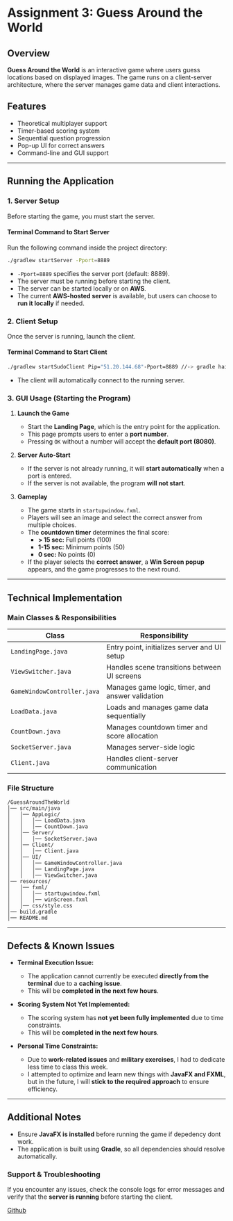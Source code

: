 # Assignment 3: Guess Around the World

## Overview
**Guess Around the World** is an interactive game where users guess
locations based on displayed images. The game runs on a client-server
architecture, where the server manages game data and client interactions.

## Features
- Theoretical multiplayer support
- Timer-based scoring system
- Sequential question progression
- Pop-up UI for correct answers
- Command-line and GUI support

---

## **Running the Application**

### **1. Server Setup**
Before starting the game, you must start the server.

#### **Terminal Command to Start Server**
Run the following command inside the project directory:
```sh
./gradlew startServer -Pport=8889
```
- `-Pport=8889` specifies the server port (default: 8889).
- The server must be running before starting the client.
- The server can be started locally or on **AWS**.
- The current **AWS-hosted server** is available, but users can choose to **run it locally** if needed.

### **2. Client Setup**
Once the server is running, launch the client.

#### **Terminal Command to Start Client**
```sh
./gradlew startSudoClient Pip="51.20.144.68"-Pport=8889 //-> gradle haing cache issue run via application code umtil it resolve
```
- The client will automatically connect to the running server.

### **3. GUI Usage (Starting the Program)**
1. **Launch the Game**
   - Start the **Landing Page**, which is the entry point for the application.
   - This page prompts users to enter a **port number**.
   - Pressing `OK` without a number will accept the **default port (8080)**.

2. **Server Auto-Start**
   - If the server is not already running, it will **start automatically** when a port is entered.
   - If the server is not available, the program **will not start**.

3. **Gameplay**
   - The game starts in `startupwindow.fxml`.
   - Players will see an image and select the correct answer from multiple choices.
   - The **countdown timer** determines the final score:
      - **> 15 sec:** Full points (100)
      - **1-15 sec:** Minimum points (50)
      - **0 sec:** No points (0)
   - If the player selects the **correct answer**, a **Win Screen popup** appears, and the game progresses to the next round.

---

## **Technical Implementation**

### **Main Classes & Responsibilities**
| Class | Responsibility |
|-----------------|--------------------------------------------------|
| `LandingPage.java` | Entry point, initializes server and UI setup |
| `ViewSwitcher.java` | Handles scene transitions between UI screens |
| `GameWindowController.java` | Manages game logic, timer, and answer validation |
| `LoadData.java` | Loads and manages game data sequentially |
| `CountDown.java` | Manages countdown timer and score allocation |
| `SocketServer.java` | Manages server-side logic |
| `Client.java` | Handles client-server communication |

### **File Structure**
```
/GuessAroundTheWorld
│── src/main/java
│   │── AppLogic/
│   │   │── LoadData.java
│   │   │── CountDown.java
│   │── Server/
│   │   │── SocketServer.java
│   │── Client/
│   │   │── Client.java
│   │── UI/
│   │   │── GameWindowController.java
│   │   │── LandingPage.java
│   │   │── ViewSwitcher.java
│── resources/
│   │── fxml/
│   │   │── startupwindow.fxml
│   │   │── winScreen.fxml
│   │── css/style.css
│── build.gradle
│── README.md
```

---

## **Defects & Known Issues**
- **Terminal Execution Issue:**
   - The application cannot currently be executed **directly from the terminal** due to a **caching issue**.
   - This will be **completed in the next few hours**.

- **Scoring System Not Yet Implemented:**
   - The scoring system has **not yet been fully implemented** due to time constraints.
   - This will be **completed in the next few hours**.

- **Personal Time Constraints:**
   - Due to **work-related issues** and **military exercises**, I had to dedicate less time to class this week.
   - I attempted to optimize and learn new things with **JavaFX and FXML**, but in the future, I will **stick to the required approach** to ensure efficiency.

---

## **Additional Notes**
- Ensure **JavaFX is installed** before running the game if depedency dont work.
- The application is built using **Gradle**, so all dependencies should resolve automatically.


### **Support & Troubleshooting**
If you encounter any issues, check the console logs for error messages and
verify that the **server is running** before starting the client.

[Github](https://github.com/Bjablaso/ser321-spring25-A-Bjablaso/tree/main/Assignment3/AroundtheWorld)
